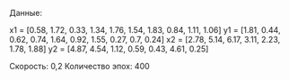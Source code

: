 Данные:

x1 = [0.58, 1.72, 0.33, 1.34, 1.76, 1.54, 1.83, 0.84, 1.11, 1.06]
y1 = [1.81, 0.44, 0.62, 0.74, 1.64, 0.92, 1.55, 0.27, 0.7, 0.24]
x2 = [2.78, 5.14, 6.17, 3.11, 2.23, 1.78, 1.88]
y2 = [4.87, 4.54, 1.12, 0.59, 0.43, 4.61, 0.25]

Скорость: 0,2
Количество эпох: 400
